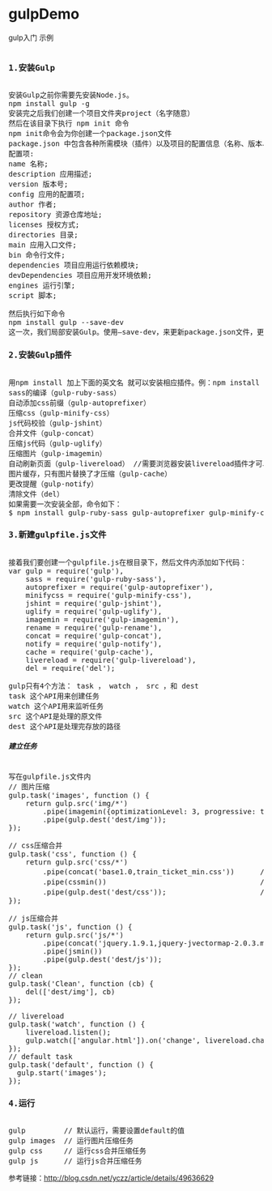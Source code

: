 # gulpDemo
gulp入门 示例
<pre>
<h3>1.安装Gulp</h3>
安装Gulp之前你需要先安装Node.js。
npm install gulp -g
安装完之后我们创建一个项目文件夹project（名字随意）
然后在该目录下执行 npm init 命令
npm init命令会为你创建一个package.json文件
package.json 中包含各种所需模块（插件）以及项目的配置信息（名称、版本、许可证等）meta 信息。
配置项:
name 名称;
description 应用描述;
version 版本号;
config 应用的配置项;
author 作者;
repository 资源仓库地址;
licenses 授权方式;
directories 目录;
main 应用入口文件;
bin 命令行文件;
dependencies 项目应用运行依赖模块;
devDependencies 项目应用开发环境依赖;
engines 运行引擎;
script 脚本;

然后执行如下命令
npm install gulp --save-dev
这一次，我们局部安装Gulp。使用—save-dev，来更新package.json文件，更新 devDependencies 值，以表明项目需要依赖gulp。
<h3>2.安装Gulp插件</h3>
用npm install 加上下面的英文名 就可以安装相应插件。例：npm install gulp-imagemin -save-dev
sass的编译（gulp-ruby-sass）
自动添加css前缀（gulp-autoprefixer）
压缩css（gulp-minify-css）
js代码校验（gulp-jshint）
合并文件（gulp-concat）
压缩js代码（gulp-uglify）
压缩图片（gulp-imagemin）
自动刷新页面（gulp-livereload） //需要浏览器安装livereload插件才可以
图片缓存，只有图片替换了才压缩（gulp-cache）
更改提醒（gulp-notify）
清除文件（del）
如果需要一次安装全部，命令如下：
$ npm install gulp-ruby-sass gulp-autoprefixer gulp-minify-css gulp-jshint gulp-concat gulp-uglify gulp-imagemin gulp-notify gulp-rename gulp-livereload gulp-cache del --save-dev
<h3>3.新建gulpfile.js文件</h3>
接着我们要创建一个gulpfile.js在根目录下，然后文件内添加如下代码：
var gulp = require('gulp'),
    sass = require('gulp-ruby-sass'),
    autoprefixer = require('gulp-autoprefixer'),
    minifycss = require('gulp-minify-css'),
    jshint = require('gulp-jshint'),
    uglify = require('gulp-uglify'),
    imagemin = require('gulp-imagemin'),
    rename = require('gulp-rename'),
    concat = require('gulp-concat'),
    notify = require('gulp-notify'),
    cache = require('gulp-cache'),
    livereload = require('gulp-livereload'),
    del = require('del');
    
gulp只有4个方法： task ， watch ， src ，和 dest
task 这个API用来创建任务
watch 这个API用来监听任务
src 这个API是处理的原文件
dest 这个API是处理完存放的路径
<h5>建立任务</h5>
写在gulpfile.js文件内
// 图片压缩
gulp.task('images', function () {
	return gulp.src('img/*')
		.pipe(imagemin({optimizationLevel: 3, progressive: true, interlaced: true}))
		.pipe(gulp.dest('dest/img'));
});

// css压缩合并
gulp.task('css', function () {
    return gulp.src('css/*')
        .pipe(concat('base1.0,train_ticket_min.css'))      // 合并
        .pipe(cssmin())                                    // 压缩
        .pipe(gulp.dest('dest/css'));                      // 输出文件名是上面concat方法所设置的文件名
});

// js压缩合并
gulp.task('js', function () {
    return gulp.src('js/*')
        .pipe(concat('jquery.1.9.1,jquery-jvectormap-2.0.3.min,visa,visaMap.min.js'))
        .pipe(jsmin())
        .pipe(gulp.dest('dest/js'));
});
// clean
gulp.task('Clean', function (cb) {
	del(['dest/img'], cb)
});

// livereload
gulp.task('watch', function () {
	livereload.listen();
	gulp.watch(['angular.html']).on('change', livereload.changed);
});
// default task
gulp.task('default', function () {
  gulp.start('images');
});
<h3>4.运行</h3>
gulp         // 默认运行，需要设置default的值
gulp images  // 运行图片压缩任务
gulp css     // 运行css合并压缩任务
gulp js      // 运行js合并压缩任务
</pre>
<p>参考链接：<a href="http://blog.csdn.net/yczz/article/details/49636629" target="_blank" >http://blog.csdn.net/yczz/article/details/49636629</a></p>
